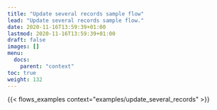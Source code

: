 ```yaml
---
title: "Update several records sample flow"
lead: "Update several records sample flow."
date: 2020-11-16T13:59:39+01:00
lastmod: 2020-11-16T13:59:39+01:00
draft: false
images: []
menu:
  docs:
    parent: "context"
toc: true
weight: 132
---
```


{{< flows_examples context="examples/update_several_records" >}}
